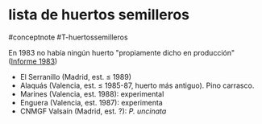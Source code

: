 # lista de huertos semilleros
#conceptnote #T-huertossemilleros 

En 1983 no había ningún huerto "propiamente dicho en producción" ([Informe 1983](▵%20Informe%20sobre%20la%20puesta%20en%20marcha%20del%20estudio%20de%20un%20Plan%20Nacional%20de%20Huertos%20Semilleros%20de%20especies%20forestales.md))

- El Serranillo (Madrid, est. ≤ 1989)
- Alaquás (Valencia, est. ≤ 1985-87, huerto más antiguo). Pino carrasco.
- Marines (Valencia, est. 1988): experimental
- Enguera (Valencia, est. 1987): experimenta
- CNMGF Valsaín (Madrid, est. ?): *P. uncinata*
